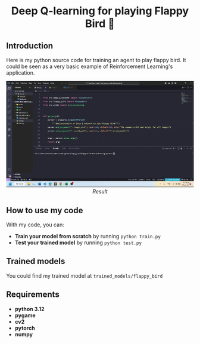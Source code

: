<div align="center">
  <h1>Deep Q-learning for playing Flappy Bird 🐥</h1>
</div>

## Introduction

Here is my python source code for training an agent to play flappy bird. It could be seen as a very basic example of Reinforcement Learning's application.
<p align="center">
  <img src="./demo.gif" width=600><br/>
  <i>Result</i>
</p>

## How to use my code

With my code, you can:
* **Train your model from scratch** by running `python train.py`
* **Test your trained model** by running `python test.py`

## Trained models

You could find my trained model at `trained_models/flappy_bird`
 
## Requirements

* **python 3.12**
* **pygame**
* **cv2**
* **pytorch** 
* **numpy**
